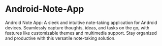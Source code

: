 # Android-Note-App
Android Note App: A sleek and intuitive note-taking application for Android devices. Seamlessly capture thoughts, ideas, and tasks on the go, with features like customizable themes and multimedia support. Stay organized and productive with this versatile note-taking solution.
